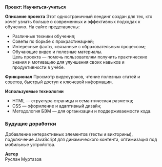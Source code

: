 **Проект: Научиться-учиться**

**Описание проекта**  Этот одностраничный лендинг создан для тех, кто хочет узнать больше о современных и эффективных подходах к обучению. На сайте представлены:  
- Различные техники обучения;  
- Советы по борьбе с прокрастинацией;  
- Интересные факты, связанные с образовательным процессом;  
- Обучающие видео и полезные материалы.  
Цель проекта — помочь пользователям получить практические знания и мотивацию для улучшения своих навыков и продуктивности в учёбе.  

**Функционал**  Просмотр видеоуроков, чтение полезных статей и советов, быстрый доступ к ключевой информации.

**Используемые технологии**  
- HTML — структура страницы и семантическая разметка;  
- CSS — оформление и адаптивный дизайн;  
- Методология БЭМ — для организации и поддерживаемости кода. 

### **Будущие доработки**  
Добавление интерактивных элементов (тесты и викторины), подключение JavaScript для динамического контента, оптимизация под мобильные устройства.

**Автор**  
Руслан Муртазов 